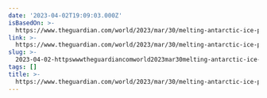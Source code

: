 ```yaml
---
date: '2023-04-02T19:09:03.000Z'
isBasedOn: >-
  https://www.theguardian.com/world/2023/mar/30/melting-antarctic-ice-predicted-to-cause-rapid-slowdown-of-deep-ocean-current-by-2050
link: >-
  https://www.theguardian.com/world/2023/mar/30/melting-antarctic-ice-predicted-to-cause-rapid-slowdown-of-deep-ocean-current-by-2050
slug: >-
  2023-04-02-httpswwwtheguardiancomworld2023mar30melting-antarctic-ice-predicted-to-cause-rapid-slowdown-of-deep-ocean-current-by-2050
tags: []
title: >-
  https://www.theguardian.com/world/2023/mar/30/melting-antarctic-ice-predicted-to-cause-rapid-slowdown-of-deep-ocean-current-by-2050
---
```


